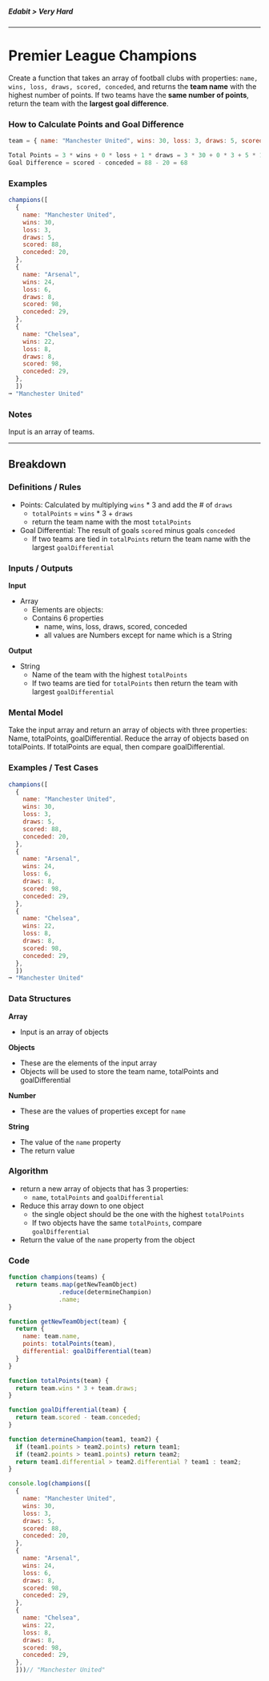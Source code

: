 ##### Edabit > Very Hard

---

# Premier League Champions

Create a function that takes an array of football clubs with properties: `name, wins, loss, draws, scored, conceded`, and returns the **team name** with the highest number of points. If two teams have the **same number of points**, return the team with the **largest goal difference**.

### How to Calculate Points and Goal Difference

```javascript
team = { name: "Manchester United", wins: 30, loss: 3, draws: 5, scored: 88, conceded: 20 }

Total Points = 3 * wins + 0 * loss + 1 * draws = 3 * 30 + 0 * 3 + 5 * 1 = 95 points
Goal Difference = scored - conceded = 88 - 20 = 68
```

### Examples

```javascript
champions([
  {
    name: "Manchester United",
    wins: 30,
    loss: 3,
    draws: 5,
    scored: 88,
    conceded: 20,
  },
  {
    name: "Arsenal",
    wins: 24,
    loss: 6,
    draws: 8,
    scored: 98,
    conceded: 29,
  },
  {
    name: "Chelsea",
    wins: 22,
    loss: 8,
    draws: 8,
    scored: 98,
    conceded: 29,
  },
  ])
➞ "Manchester United"
```

### Notes

Input is an array of teams.

---

## Breakdown

### Definitions / Rules

- Points: Calculated by multiplying `wins` * 3 and add the # of `draws`
  - `totalPoints`  =  `wins`  *  3  + `draws`
  - return the team name with the most `totalPoints`
- Goal Differential: The result of goals `scored` minus goals `conceded`
  - If two teams are tied in `totalPoints` return the team name with the largest `goalDifferential`

### Inputs / Outputs

**Input**

- Array
  - Elements are objects:
  - Contains 6 properties
    - name, wins, loss, draws, scored, conceded
    - all values are Numbers except for name which is a String

**Output**

- String
  - Name of the team with the highest `totalPoints`
  - If two teams are tied for `totalPoints` then return the team with largest `goalDifferential`



### Mental Model

Take the input array and return an array of objects with three properties: Name, totalPoints, goalDifferential. Reduce the array of objects based on totalPoints. If totalPoints are equal, then compare goalDifferential.

### Examples / Test Cases

```javascript
champions([
  {
    name: "Manchester United",
    wins: 30,
    loss: 3,
    draws: 5,
    scored: 88,
    conceded: 20,
  },
  {
    name: "Arsenal",
    wins: 24,
    loss: 6,
    draws: 8,
    scored: 98,
    conceded: 29,
  },
  {
    name: "Chelsea",
    wins: 22,
    loss: 8,
    draws: 8,
    scored: 98,
    conceded: 29,
  },
  ])
➞ "Manchester United"
```



### Data Structures

**Array**

- Input is an array of objects

**Objects**

- These are the elements of the input array
- Objects will be used to store the team name, totalPoints and goalDifferential

**Number**

- These are the values of properties except for `name`

**String**

- The value of the `name` property
- The return value

### Algorithm

- return a new array of objects that has 3 properties:
  - `name`, `totalPoints` and `goalDifferential`
- Reduce this array down to one object
  - the single object should be the one with the highest `totalPoints`
  - If two objects have the same `totalPoints`, compare `goalDifferential`
- Return the value of the `name` property from the object

### Code

```javascript
function champions(teams) {
  return teams.map(getNewTeamObject)
              .reduce(determineChampion)
              .name;
}

function getNewTeamObject(team) {
  return { 
    name: team.name,
    points: totalPoints(team),
    differential: goalDifferential(team)
  }
}

function totalPoints(team) {
  return team.wins * 3 + team.draws;
}

function goalDifferential(team) {
  return team.scored - team.conceded;
}

function determineChampion(team1, team2) {
  if (team1.points > team2.points) return team1;
  if (team2.points > team1.points) return team2;
  return team1.differential > team2.differential ? team1 : team2;
}

console.log(champions([
  {
    name: "Manchester United",
    wins: 30,
    loss: 3,
    draws: 5,
    scored: 88,
    conceded: 20,
  },
  {
    name: "Arsenal",
    wins: 24,
    loss: 6,
    draws: 8,
    scored: 98,
    conceded: 29,
  },
  {
    name: "Chelsea",
    wins: 22,
    loss: 8,
    draws: 8,
    scored: 98,
    conceded: 29,
  },
  ]))// "Manchester United"
```











